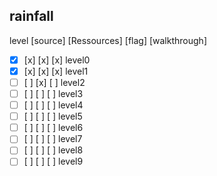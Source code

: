 ## rainfall

level [source] [Ressources] [flag] [walkthrough]

* [x] [x] [x] [x] level0
* [x] [x] [x] [x] level1
* [ ] [ ] [x] [ ] level2
* [ ] [ ] [ ] [ ] level3
* [ ] [ ] [ ] [ ] level4
* [ ] [ ] [ ] [ ] level5
* [ ] [ ] [ ] [ ] level6
* [ ] [ ] [ ] [ ] level7
* [ ] [ ] [ ] [ ] level8
* [ ] [ ] [ ] [ ] level9